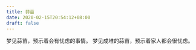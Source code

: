 ```yaml
---
title: 蒜苗
date: 2020-02-15T20:54:12+08:00
draft: false
---
```


梦见蒜苗，预示着会有忧虑的事情。
梦见成堆的蒜苗，预示着家人都会很忧虑。
